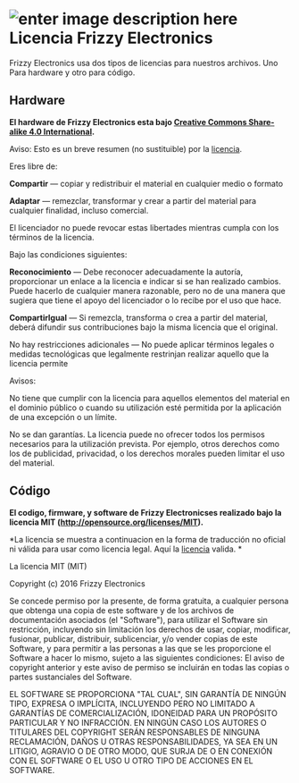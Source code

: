 
![enter image description here](http://i.imgur.com/DTN0tMN.jpg)
Licencia Frizzy Electronics 
=================================

Frizzy Electronics usa dos tipos de licencias para nuestros archivos. Uno Para hardware y otro para código.

Hardware
---------

**El hardware de Frizzy Electronics esta bajo [Creative Commons Share-alike 4.0 International](http://creativecommons.org/licenses/by-sa/4.0/).**

Aviso: Esto es un breve resumen (no sustituible) por la [licencia](http://creativecommons.org/licenses/by-sa/4.0/legalcode).

Eres libre de:

**Compartir** — copiar y redistribuir el material en cualquier medio o formato

**Adaptar** — remezclar, transformar y crear a partir del material para cualquier finalidad, incluso comercial.

El licenciador no puede revocar estas libertades mientras cumpla con los términos de la licencia.

Bajo las condiciones siguientes:

**Reconocimiento** — Debe reconocer adecuadamente la autoría, proporcionar un enlace a la licencia e indicar si se han realizado cambios. Puede hacerlo de cualquier manera razonable, pero no de una manera que sugiera que tiene el apoyo del licenciador o lo recibe por el uso que hace.

**CompartirIgual** — Si remezcla, transforma o crea a partir del material, deberá difundir sus contribuciones bajo la misma licencia que el original.

No hay restricciones adicionales — No puede aplicar términos legales o medidas tecnológicas que legalmente restrinjan realizar aquello que la licencia permite

Avisos:

No tiene que cumplir con la licencia para aquellos elementos del material en el dominio público o cuando su utilización esté permitida por la aplicación de una excepción o un límite.

No se dan garantías. La licencia puede no ofrecer todos los permisos necesarios para la utilización prevista. Por ejemplo, otros derechos como los de publicidad, privacidad, o los derechos morales pueden limitar el uso del material.


Código
--------

**El codigo, firmware, y software de Frizzy Electronicses realizado bajo la licencia MIT (http://opensource.org/licenses/MIT).**

*La licencia se muestra a continuacion en la forma de  traducción no oficial ni válida para usar como licencia legal. Aquí la [licencia](http://opensource.org/licenses/MIT) valida. *

La licencia MIT (MIT)

Copyright (c) 2016 Frizzy Electronics

Se concede permiso por la presente, de forma gratuita, a cualquier persona que obtenga una copia de este software y de los archivos de documentación asociados (el "Software"), para utilizar el Software sin restricción, incluyendo sin limitación los derechos de usar, copiar, modificar, fusionar, publicar, distribuir, sublicenciar, y/o vender copias de este Software, y para permitir a las personas a las que se les proporcione el Software a hacer lo mismo, sujeto a las siguientes condiciones:
El aviso de copyright anterior y este aviso de permiso se incluirán en todas las copias o partes sustanciales del Software.

EL SOFTWARE SE PROPORCIONA "TAL CUAL", SIN GARANTÍA DE NINGÚN TIPO, EXPRESA O IMPLÍCITA, INCLUYENDO PERO NO LIMITADO A GARANTÍAS DE COMERCIALIZACIÓN, IDONEIDAD PARA UN PROPÓSITO PARTICULAR Y NO INFRACCIÓN. EN NINGÚN CASO LOS AUTORES O TITULARES DEL COPYRIGHT SERÁN RESPONSABLES DE NINGUNA RECLAMACIÓN, DAÑOS U OTRAS RESPONSABILIDADES, YA SEA EN UN LITIGIO, AGRAVIO O DE OTRO MODO, QUE SURJA DE O EN CONEXIÓN CON EL SOFTWARE O EL USO U OTRO TIPO DE ACCIONES EN EL SOFTWARE.